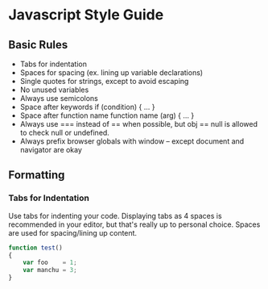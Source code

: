 # Javascript Style Guide

## Basic Rules

* Tabs for indentation
* Spaces for spacing (ex. lining up variable declarations)
* Single quotes for strings, except to avoid escaping
* No unused variables
* Always use semicolons
* Space after keywords if (condition) { ... }
* Space after function name function name (arg) { ... }
* Always use === instead of == when possible, but obj == null is allowed to check null or undefined.
* Always prefix browser globals with window – except document and navigator are okay

## Formatting

### Tabs for Indentation

Use tabs for indenting your code. Displaying tabs as 4 spaces is recommended in your editor, but that's really up to personal choice. Spaces are used for spacing/lining up content.

```js
function test()
{
	var foo    = 1;
	var manchu = 3;
}
```
